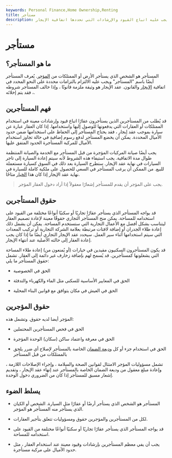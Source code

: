 ```yaml
---
keywords: Personal Finance,Home Ownership,Renting
title: مستأجر
description: المستأجر هو الشخص الذي يستأجر الأرض أو الممتلكات ويجب عليه اتباع القيود والإرشادات التي تحددها اتفاقية الإيجار.
---
```


# مستأجر
## ما هو المستأجر؟

المستأجر هو الشخص الذي يستأجر الأرض أو الممتلكات من [المؤجر](/lessor). يُعرف المستأجر أيضًا باسم "المستأجر" ويجب عليه الالتزام بالتزامات محددة على النحو المحدد في اتفاقية [الإيجار](/lease) والقانون. عقد الإيجار هو وثيقة ملزمة قانونًا ، وإذا خالف المستأجر شروطه ، فقد يتم إخلائه.

## فهم المستأجرين

قد يُطلب من المستأجرين الذين يستأجرون عقارًا اتباع قيود وإرشادات معينة في استخدام الممتلكات أو العقارات التي يدفعونها للوصول إليها واستخدامها. إذا كان العقار عبارة عن سيارة بموجب عقد إيجار ، فقد يحتاج المستأجر إلى الحفاظ على استخدامها ضمن حدود الأميال المحددة. يمكن أن يخضع المستأجر لدفع رسوم إضافية في حالة تجاوز استخدام الأميال للمركبة المستأجرة الحدود المتفق عليها.

يجب أيضًا صيانة المركبات المؤجرة من قبل المستأجر مع الخدمة والصيانة المنتظمة طوال مدة الاتفاقية. يجب استيفاء هذه الشروط لأنه سيتم إعادة السيارة إلى تاجر السيارات في نهاية عقد الإيجار. ستطرح السيارة بعد ذلك في السوق كسيارة مستعملة للبيع. من الممكن أن يرغب المستأجر في السعي للحصول على ملكية كاملة للسيارة في نهاية عقد الإيجار إذا كان هذا [الخيار](/lease-option) متاحًا.

> يجب على المؤجر أن يقدم للمستأجر إشعارًا معقولاً إذا أراد دخول العقار المؤجر.

>

## حقوق المستأجرين

قد يواجه المستأجر الذي يستأجر عقارًا تجاريًا أو سكنيًا أنواعًا مختلفة من القيود على استخدامه للمساحة. يمكن منح المستأجر التجاري حقوقًا معينة لإعادة تصميم العقار ليتناسب بشكل أفضل مع الأعمال التجارية التي ستستخدم المساحة. يمكن أن يشمل ذلك إعادة طلاء الجدران أو إضافة لافتات مرتبطة بعلامة الشركة التجارية أو تركيب المعدات التي سيتم استخدامها أثناء سير العمل. سيحدد عقد الإيجار التجاري أيضًا ما إذا كان يجب إعادة العقار إلى حالته الأصلية عند انتهاء الإيجار.

قد يكون المستأجرون السكنيون مقيدين في خيارات (أو يُمنعون من) إعادة طلاء المساحة التي يشغلونها كمستأجرين. قد يُسمح لهم بإضافة زخارف غير دائمة إلى العقار. تشمل حقوق المستأجر ما يلي:

- الحق في الخصوصية

- الحق في المعايير الأساسية للسكنى مثل الماء والكهرباء والتدفئة

- الحق في العيش في مكان يتوافق مع قوانين البناء المحلية

## حقوق المؤجرين

المؤجر أيضا لديه حقوق. وتشمل هذه:

- الحق في فحص المستأجرين المحتملين

- الحق في معرفة واعتماد ساكن (سكان) الوحدة المؤجرة

- الحق في استخدام جزء أو كل [وديعة الضمان](/security-deposit) الخاصة بالمستأجر لإصلاح أي ضرر يلحق بالممتلكات من قبل المستأجر

تشمل مسؤوليات المؤجر الامتثال لقوانين الصحة والسلامة ، وإجراء الإصلاحات اللازمة ، وإعادة مبلغ معقول من وديعة الضمان الخاصة بالمستأجر عند إنهاء عقد الإيجار ، وتقديم إشعار مسبق للمستأجر إذا كان من الضروري دخول الوحدة.

## يسلط الضوء

- المستأجر هو الشخص الذي يستأجر أرضًا أو عقارًا مثل السيارة. الشخص أو الكيان الذي يستأجر منه المستأجر هو المؤجر.

- لكل من المستأجرين والمؤجرين حقوق ومسؤوليات تتعلق بتأجير العقارات.

- قد يواجه المستأجر الذي يستأجر عقارًا تجاريًا أو سكنيًا أنواعًا مختلفة من القيود على استخدامه للمساحة.

- يجب أن يفي معظم المستأجرين بإرشادات وقيود معينة عند استخدام العقار ، مثل حدود الأميال على مركبة مستأجرة.

